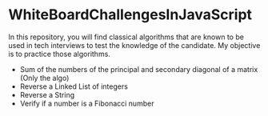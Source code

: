 # WhiteBoardChallengesInJavaScript
In this repository, you will find classical algorithms that are known to be used in tech interviews to test the knowledge of the candidate. My objective is to practice those algorithms.

- Sum of the numbers of the principal and secondary diagonal of a matrix (Only the algo)
- Reverse a Linked List of integers
- Reverse a String
- Verify if a number is a Fibonacci number
